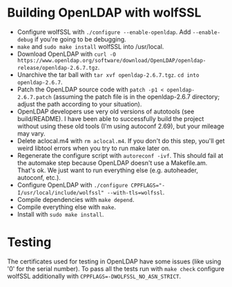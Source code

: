 # Building OpenLDAP with wolfSSL
+ Configure wolfSSL with `./configure --enable-openldap`. Add `--enable-debug` if you're going to be debugging.
+ `make` and `sudo make install` wolfSSL into /usr/local.
+ Download OpenLDAP with `curl -O https://www.openldap.org/software/download/OpenLDAP/openldap-release/openldap-2.6.7.tgz`.
+ Unarchive the tar ball with `tar xvf openldap-2.6.7.tgz`. `cd into openldap-2.6.7`.
+ Patch the OpenLDAP source code with `patch -p1 < openldap-2.6.7.patch` (assuming the patch file is in the openldap-2.6.7 directory; adjust the path according to your situation).
+ OpenLDAP developers use very old versions of autotools (see build/README). I have been able to successfully build the project without using these old tools (I'm using autoconf 2.69), but your mileage may vary.
+ Delete aclocal.m4 with `rm aclocal.m4`. If you don't do this step, you'll get weird libtool errors when you try to run make later on.
+ Regenerate the configure script with `autoreconf -ivf`. This should fail at the automake step because OpenLDAP doesn't use a Makefile.am. That's ok. We just want to run everything else (e.g. autoheader, autoconf, etc.).
+ Configure OpenLDAP with `./configure CPPFLAGS="-I/usr/local/include/wolfssl" --with-tls=wolfssl`.
+ Compile dependencies with `make depend`.
+ Compile everything else with `make`.
+ Install with `sudo make install`.

# Testing
The certificates used for testing in OpenLDAP have some issues (like using '0' for the serial number). To pass all the tests run with `make check` configure wolfSSL additionally with `CPPFLAGS=-DWOLFSSL_NO_ASN_STRICT`.


